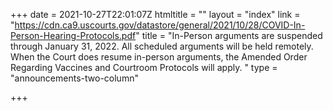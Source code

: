 +++
date = 2021-10-27T22:01:07Z
htmltitle = ""
layout = "index"
link = "https://cdn.ca9.uscourts.gov/datastore/general/2021/10/28/COVID-In-Person-Hearing-Protocols.pdf"
title = "In-Person arguments are suspended through January 31, 2022.  All scheduled arguments will be held remotely.  When the Court does resume in-person arguments, the Amended Order Regarding Vaccines and Courtroom Protocols will apply. "
type = "announcements-two-column"

+++
